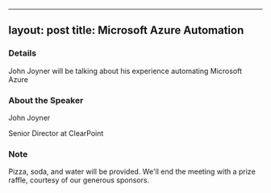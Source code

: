 
---
layout: post
title: Microsoft Azure Automation
---

### Details
John Joyner will be talking about his experience automating Microsoft Azure

### About the Speaker

John Joyner

Senior Director at ClearPoint
### Note
Pizza, soda, and water will be provided. We'll end the meeting with a prize raffle, courtesy of our generous sponsors.
